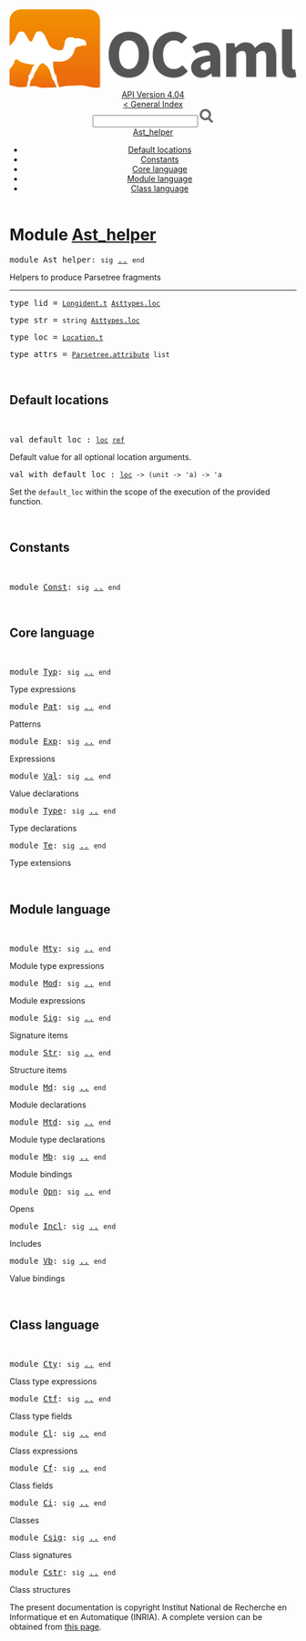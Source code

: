 <!-- ((! set title API !)) ((! set documentation !)) ((! set api !)) ((! set nobreadcrumb !)) -->
<div class="api"><header><nav class="toc brand"><a class="brand" href="https://ocaml.org/"><img src="colour-logo-gray.svg" class="svg" alt="OCaml"></a></nav><nav class="toc"><div class="toc_version"><a href="/docs" id="version-select">API Version 4.04</a></div><a href="index.html">&lt; General Index</a><div class="api_search"><input type="text" name="apisearch" id="api_search" oninput="mySearch(false);" onkeypress="this.oninput();" onclick="this.oninput();" onpaste="this.oninput();">
<img src="search_icon.svg" alt="Search" class="svg" onclick="mySearch(false)"></div>
<div id="search_results"></div><div class="toc_title"><a href="#top">Ast_helper</a></div><ul><li><a href="#2_Defaultlocations">Default locations</a></li><li><a href="#2_Constants">Constants</a></li><li><a href="#2_Corelanguage">Core language</a></li><li><a href="#2_Modulelanguage">Module language</a></li><li><a href="#2_Classlanguage">Class language</a></li></ul></nav></header>

<h1>Module <a href="type_Ast_helper.html">Ast_helper</a></h1>

<pre><span class="keyword">module</span> Ast_helper: <code class="code"><span class="keyword">sig</span></code> <a href="Ast_helper.html">..</a> <code class="code"><span class="keyword">end</span></code></pre><div class="info module top">
Helpers to produce Parsetree fragments<br>
</div>
<hr width="100%">

<pre><span id="TYPElid"><span class="keyword">type</span> <code class="type"></code>lid</span> = <code class="type"><a href="Longident.html#TYPEt">Longident.t</a> <a href="Asttypes.html#TYPEloc">Asttypes.loc</a></code> </pre>


<pre><span id="TYPEstr"><span class="keyword">type</span> <code class="type"></code>str</span> = <code class="type">string <a href="Asttypes.html#TYPEloc">Asttypes.loc</a></code> </pre>


<pre><span id="TYPEloc"><span class="keyword">type</span> <code class="type"></code>loc</span> = <code class="type"><a href="Location.html#TYPEt">Location.t</a></code> </pre>


<pre><span id="TYPEattrs"><span class="keyword">type</span> <code class="type"></code>attrs</span> = <code class="type"><a href="Parsetree.html#TYPEattribute">Parsetree.attribute</a> list</code> </pre>

<br>
<h2 id="2_Defaultlocations">Default locations</h2><br>

<pre><span id="VALdefault_loc"><span class="keyword">val</span> default_loc</span> : <code class="type"><a href="Ast_helper.html#TYPEloc">loc</a> <a href="Pervasives.html#TYPEref">ref</a></code></pre><div class="info ">
Default value for all optional location arguments.<br>
</div>

<pre><span id="VALwith_default_loc"><span class="keyword">val</span> with_default_loc</span> : <code class="type"><a href="Ast_helper.html#TYPEloc">loc</a> -&gt; (unit -&gt; 'a) -&gt; 'a</code></pre><div class="info ">
Set the <code class="code">default_loc</code> within the scope of the execution
        of the provided function.<br>
</div>
<br>
<h2 id="2_Constants">Constants</h2><br>

<pre><span class="keyword">module</span> <a href="Ast_helper.Const.html">Const</a>: <code class="code"><span class="keyword">sig</span></code> <a href="Ast_helper.Const.html">..</a> <code class="code"><span class="keyword">end</span></code></pre><br>
<h2 id="2_Corelanguage">Core language</h2><br>

<pre><span class="keyword">module</span> <a href="Ast_helper.Typ.html">Typ</a>: <code class="code"><span class="keyword">sig</span></code> <a href="Ast_helper.Typ.html">..</a> <code class="code"><span class="keyword">end</span></code></pre><div class="info">
Type expressions
</div>

<pre><span class="keyword">module</span> <a href="Ast_helper.Pat.html">Pat</a>: <code class="code"><span class="keyword">sig</span></code> <a href="Ast_helper.Pat.html">..</a> <code class="code"><span class="keyword">end</span></code></pre><div class="info">
Patterns
</div>

<pre><span class="keyword">module</span> <a href="Ast_helper.Exp.html">Exp</a>: <code class="code"><span class="keyword">sig</span></code> <a href="Ast_helper.Exp.html">..</a> <code class="code"><span class="keyword">end</span></code></pre><div class="info">
Expressions
</div>

<pre><span class="keyword">module</span> <a href="Ast_helper.Val.html">Val</a>: <code class="code"><span class="keyword">sig</span></code> <a href="Ast_helper.Val.html">..</a> <code class="code"><span class="keyword">end</span></code></pre><div class="info">
Value declarations
</div>

<pre><span class="keyword">module</span> <a href="Ast_helper.Type.html">Type</a>: <code class="code"><span class="keyword">sig</span></code> <a href="Ast_helper.Type.html">..</a> <code class="code"><span class="keyword">end</span></code></pre><div class="info">
Type declarations
</div>

<pre><span class="keyword">module</span> <a href="Ast_helper.Te.html">Te</a>: <code class="code"><span class="keyword">sig</span></code> <a href="Ast_helper.Te.html">..</a> <code class="code"><span class="keyword">end</span></code></pre><div class="info">
Type extensions
</div>
<br>
<h2 id="2_Modulelanguage">Module language</h2><br>

<pre><span class="keyword">module</span> <a href="Ast_helper.Mty.html">Mty</a>: <code class="code"><span class="keyword">sig</span></code> <a href="Ast_helper.Mty.html">..</a> <code class="code"><span class="keyword">end</span></code></pre><div class="info">
Module type expressions
</div>

<pre><span class="keyword">module</span> <a href="Ast_helper.Mod.html">Mod</a>: <code class="code"><span class="keyword">sig</span></code> <a href="Ast_helper.Mod.html">..</a> <code class="code"><span class="keyword">end</span></code></pre><div class="info">
Module expressions
</div>

<pre><span class="keyword">module</span> <a href="Ast_helper.Sig.html">Sig</a>: <code class="code"><span class="keyword">sig</span></code> <a href="Ast_helper.Sig.html">..</a> <code class="code"><span class="keyword">end</span></code></pre><div class="info">
Signature items
</div>

<pre><span class="keyword">module</span> <a href="Ast_helper.Str.html">Str</a>: <code class="code"><span class="keyword">sig</span></code> <a href="Ast_helper.Str.html">..</a> <code class="code"><span class="keyword">end</span></code></pre><div class="info">
Structure items
</div>

<pre><span class="keyword">module</span> <a href="Ast_helper.Md.html">Md</a>: <code class="code"><span class="keyword">sig</span></code> <a href="Ast_helper.Md.html">..</a> <code class="code"><span class="keyword">end</span></code></pre><div class="info">
Module declarations
</div>

<pre><span class="keyword">module</span> <a href="Ast_helper.Mtd.html">Mtd</a>: <code class="code"><span class="keyword">sig</span></code> <a href="Ast_helper.Mtd.html">..</a> <code class="code"><span class="keyword">end</span></code></pre><div class="info">
Module type declarations
</div>

<pre><span class="keyword">module</span> <a href="Ast_helper.Mb.html">Mb</a>: <code class="code"><span class="keyword">sig</span></code> <a href="Ast_helper.Mb.html">..</a> <code class="code"><span class="keyword">end</span></code></pre><div class="info">
Module bindings
</div>

<pre><span class="keyword">module</span> <a href="Ast_helper.Opn.html">Opn</a>: <code class="code"><span class="keyword">sig</span></code> <a href="Ast_helper.Opn.html">..</a> <code class="code"><span class="keyword">end</span></code></pre><div class="info">
Opens
</div>

<pre><span class="keyword">module</span> <a href="Ast_helper.Incl.html">Incl</a>: <code class="code"><span class="keyword">sig</span></code> <a href="Ast_helper.Incl.html">..</a> <code class="code"><span class="keyword">end</span></code></pre><div class="info">
Includes
</div>

<pre><span class="keyword">module</span> <a href="Ast_helper.Vb.html">Vb</a>: <code class="code"><span class="keyword">sig</span></code> <a href="Ast_helper.Vb.html">..</a> <code class="code"><span class="keyword">end</span></code></pre><div class="info">
Value bindings
</div>
<br>
<h2 id="2_Classlanguage">Class language</h2><br>

<pre><span class="keyword">module</span> <a href="Ast_helper.Cty.html">Cty</a>: <code class="code"><span class="keyword">sig</span></code> <a href="Ast_helper.Cty.html">..</a> <code class="code"><span class="keyword">end</span></code></pre><div class="info">
Class type expressions
</div>

<pre><span class="keyword">module</span> <a href="Ast_helper.Ctf.html">Ctf</a>: <code class="code"><span class="keyword">sig</span></code> <a href="Ast_helper.Ctf.html">..</a> <code class="code"><span class="keyword">end</span></code></pre><div class="info">
Class type fields
</div>

<pre><span class="keyword">module</span> <a href="Ast_helper.Cl.html">Cl</a>: <code class="code"><span class="keyword">sig</span></code> <a href="Ast_helper.Cl.html">..</a> <code class="code"><span class="keyword">end</span></code></pre><div class="info">
Class expressions
</div>

<pre><span class="keyword">module</span> <a href="Ast_helper.Cf.html">Cf</a>: <code class="code"><span class="keyword">sig</span></code> <a href="Ast_helper.Cf.html">..</a> <code class="code"><span class="keyword">end</span></code></pre><div class="info">
Class fields
</div>

<pre><span class="keyword">module</span> <a href="Ast_helper.Ci.html">Ci</a>: <code class="code"><span class="keyword">sig</span></code> <a href="Ast_helper.Ci.html">..</a> <code class="code"><span class="keyword">end</span></code></pre><div class="info">
Classes
</div>

<pre><span class="keyword">module</span> <a href="Ast_helper.Csig.html">Csig</a>: <code class="code"><span class="keyword">sig</span></code> <a href="Ast_helper.Csig.html">..</a> <code class="code"><span class="keyword">end</span></code></pre><div class="info">
Class signatures
</div>

<pre><span class="keyword">module</span> <a href="Ast_helper.Cstr.html">Cstr</a>: <code class="code"><span class="keyword">sig</span></code> <a href="Ast_helper.Cstr.html">..</a> <code class="code"><span class="keyword">end</span></code></pre><div class="info">
Class structures
</div>
<div class="copyright">The present documentation is copyright Institut National de Recherche en Informatique et en Automatique (INRIA). A complete version can be obtained from <a href="http://caml.inria.fr/pub/docs/manual-ocaml/">this page</a>.</div></div>